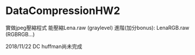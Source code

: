 # DataCompressionHW2
實做jpeg壓縮程式
能壓縮Lena.raw (graylevel)
進階(加分bonus): LenaRGB.raw (RGBRGB...)


2018/11/22
DC huffman尚未完成
